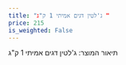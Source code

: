 ```yaml
---
title: "ג'לטין דגים אמיתי 1 ק"ג "
price: 215
is_weighted: False
---
```


תיאור המוצר: ג'לטין דגים אמיתי 1 ק"ג 

